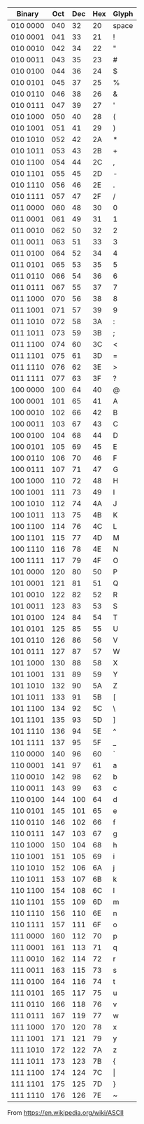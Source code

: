| Binary | Oct | Dec | Hex | Glyph |
| ----- | ----- | ----- | ----- | ----- |
| 010 0000 | 040 | 32 | 20 |  space |
| 010 0001 | 041 | 33 | 21 | ! |
| 010 0010 | 042 | 34 | 22 | " |
| 010 0011 | 043 | 35 | 23 | # |
| 010 0100 | 044 | 36 | 24 | $ |
| 010 0101 | 045 | 37 | 25 | % |
| 010 0110 | 046 | 38 | 26 | & |
| 010 0111 | 047 | 39 | 27 | ' |
| 010 1000 | 050 | 40 | 28 | ( |
| 010 1001 | 051 | 41 | 29 | ) |
| 010 1010 | 052 | 42 | 2A | * |
| 010 1011 | 053 | 43 | 2B | + |
| 010 1100 | 054 | 44 | 2C | , |
| 010 1101 | 055 | 45 | 2D | - |
| 010 1110 | 056 | 46 | 2E | . |
| 010 1111 | 057 | 47 | 2F | / |
| 011 0000 | 060 | 48 | 30 | 0 |
| 011 0001 | 061 | 49 | 31 | 1 |
| 011 0010 | 062 | 50 | 32 | 2 |
| 011 0011 | 063 | 51 | 33 | 3 |
| 011 0100 | 064 | 52 | 34 | 4 |
| 011 0101 | 065 | 53 | 35 | 5 |
| 011 0110 | 066 | 54 | 36 | 6 |
| 011 0111 | 067 | 55 | 37 | 7 |
| 011 1000 | 070 | 56 | 38 | 8 |
| 011 1001 | 071 | 57 | 39 | 9 |
| 011 1010 | 072 | 58 | 3A | : |
| 011 1011 | 073 | 59 | 3B | ; |
| 011 1100 | 074 | 60 | 3C | < |
| 011 1101 | 075 | 61 | 3D | = |
| 011 1110 | 076 | 62 | 3E | > |
| 011 1111 | 077 | 63 | 3F | ? |
| 100 0000 | 100 | 64 | 40 | @ |
| 100 0001 | 101 | 65 | 41 | A |
| 100 0010 | 102 | 66 | 42 | B |
| 100 0011 | 103 | 67 | 43 | C |
| 100 0100 | 104 | 68 | 44 | D |
| 100 0101 | 105 | 69 | 45 | E |
| 100 0110 | 106 | 70 | 46 | F |
| 100 0111 | 107 | 71 | 47 | G |
| 100 1000 | 110 | 72 | 48 | H |
| 100 1001 | 111 | 73 | 49 | I |
| 100 1010 | 112 | 74 | 4A | J |
| 100 1011 | 113 | 75 | 4B | K |
| 100 1100 | 114 | 76 | 4C | L |
| 100 1101 | 115 | 77 | 4D | M |
| 100 1110 | 116 | 78 | 4E | N |
| 100 1111 | 117 | 79 | 4F | O |
| 101 0000 | 120 | 80 | 50 | P |
| 101 0001 | 121 | 81 | 51 | Q |
| 101 0010 | 122 | 82 | 52 | R |
| 101 0011 | 123 | 83 | 53 | S |
| 101 0100 | 124 | 84 | 54 | T |
| 101 0101 | 125 | 85 | 55 | U |
| 101 0110 | 126 | 86 | 56 | V |
| 101 0111 | 127 | 87 | 57 | W |
| 101 1000 | 130 | 88 | 58 | X |
| 101 1001 | 131 | 89 | 59 | Y |
| 101 1010 | 132 | 90 | 5A | Z |
| 101 1011 | 133 | 91 | 5B | [ |
| 101 1100 | 134 | 92 | 5C | \ |
| 101 1101 | 135 | 93 | 5D | ] |
| 101 1110 | 136 | 94 | 5E | ^ |
| 101 1111 | 137 | 95 | 5F | _ |
| 110 0000 | 140 | 96 | 60 | ` |
| 110 0001 | 141 | 97 | 61 | a |
| 110 0010 | 142 | 98 | 62 | b |
| 110 0011 | 143 | 99 | 63 | c |
| 110 0100 | 144 | 100 | 64 | d |
| 110 0101 | 145 | 101 | 65 | e |
| 110 0110 | 146 | 102 | 66 | f |
| 110 0111 | 147 | 103 | 67 | g |
| 110 1000 | 150 | 104 | 68 | h |
| 110 1001 | 151 | 105 | 69 | i |
| 110 1010 | 152 | 106 | 6A | j |
| 110 1011 | 153 | 107 | 6B | k |
| 110 1100 | 154 | 108 | 6C | l |
| 110 1101 | 155 | 109 | 6D | m |
| 110 1110 | 156 | 110 | 6E | n |
| 110 1111 | 157 | 111 | 6F | o |
| 111 0000 | 160 | 112 | 70 | p |
| 111 0001 | 161 | 113 | 71 | q |
| 111 0010 | 162 | 114 | 72 | r |
| 111 0011 | 163 | 115 | 73 | s |
| 111 0100 | 164 | 116 | 74 | t |
| 111 0101 | 165 | 117 | 75 | u |
| 111 0110 | 166 | 118 | 76 | v |
| 111 0111 | 167 | 119 | 77 | w |
| 111 1000 | 170 | 120 | 78 | x |
| 111 1001 | 171 | 121 | 79 | y |
| 111 1010 | 172 | 122 | 7A | z |
| 111 1011 | 173 | 123 | 7B | { |
| 111 1100 | 174 | 124 | 7C | \| |
| 111 1101 | 175 | 125 | 7D | } |
| 111 1110 | 176 | 126 | 7E | ~ |

From https://en.wikipedia.org/wiki/ASCII